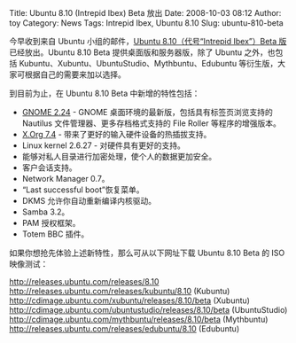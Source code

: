 Title: Ubuntu 8.10 (Intrepid Ibex) Beta 放出
Date: 2008-10-03 08:12
Author: toy
Category: News
Tags: Intrepid Ibex, Ubuntu 8.10
Slug: ubuntu-810-beta

今早收到来自 Ubuntu 小组的邮件，[Ubuntu 8.10（代号“Intrepid Ibex”）Beta
版](http://www.ubuntu.com/testing/intrepid/beta)已经放出。Ubuntu 8.10
Beta 提供桌面版和服务器版，除了 Ubuntu 之外，也包括
Kubuntu、Xubuntu、UbuntuStudio、Mythbuntu、Edubuntu
等衍生版，大家可根据自己的需要来加以选择。

到目前为止，在 Ubuntu 8.10 Beta 中新增的特性包括：

-   [GNOME
    2.24](http://linuxtoy.org/archives/gnome-224-new-features.html) -
    GNOME 桌面环境的最新版，包括具有标签页浏览支持的 Nautilus
    文件管理器、更多存档格式支持的 File Roller 等程序的增强版本。
-   [X.Org 7.4](http://linuxtoy.org/archives/xorg-74.html) -
    带来了更好的输入硬件设备的热插拔支持。
-   Linux kernel 2.6.27 - 对硬件具有更好的支持。
-   能够对私人目录进行加密处理，使个人的数据更加安全。
-   客户会话支持。
-   Network Manager 0.7。
-   “Last successful boot”恢复菜单。
-   DKMS 允许你自动重新编译内核驱动。
-   Samba 3.2。
-   PAM 授权框架。
-   Totem BBC 插件。

如果你想抢先体验上述新特性，那么可从以下网址下载 Ubuntu 8.10 Beta 的 ISO
映像测试：

<http://releases.ubuntu.com/releases/8.10>  
<http://releases.ubuntu.com/releases/kubuntu/8.10> (Kubuntu)  
<http://cdimage.ubuntu.com/xubuntu/releases/8.10/beta> (Xubuntu)  
<http://cdimage.ubuntu.com/ubuntustudio/releases/8.10/beta>
(UbuntuStudio)  
<http://cdimage.ubuntu.com/mythbuntu/releases/8.10/beta> (Mythbuntu)  
<http://releases.ubuntu.com/releases/edubuntu/8.10> (Edubuntu)
